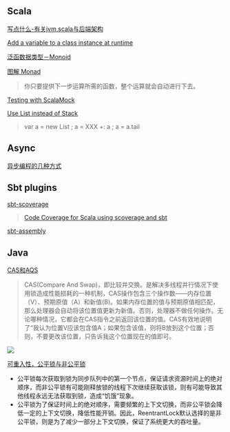 ## Scala

[写点什么-有关jvm,scala与后端架构](https://hongjiang.info/scala/)

[Add a variable to a class instance at runtime](https://rosettacode.org/wiki/Add_a_variable_to_a_class_instance_at_runtime#Python)

[泛函数据类型－Monoid](https://www.cnblogs.com/tiger-xc/p/4442953.html)

[图解 Monad](http://www.ruanyifeng.com/blog/2015/07/monad.html)
>你只要提供下一步运算所需的函数，整个运算就会自动进行下去。

[Testing with ScalaMock](https://scalamock.org/quick-start/)

[Use List instead of Stack](https://stackoverflow.com/questions/43866787/scala-2-12-tells-me-stack-is-deprecated-how-to-replace-it-exactly-and-why-i-do)
>var a = new List ; a = XXX +: a ; a = a.tail

## Async

[异步编程的几种方式 ](https://ericfu.me/several-ways-to-aync/)

## Sbt plugins
[sbt-scoverage](https://github.com/scoverage/sbt-scoverage)
>[Code Coverage for Scala using scoverage and sbt](https://www.youtube.com/watch?v=oz_HcHvbp7Y)

[sbt-assembly](https://github.com/sbt/sbt-assembly)

## Java

[CAS和AQS](https://blog.csdn.net/u010862794/article/details/72892300)
>CAS(Compare And Swap)，即比较并交换。是解决多线程并行情况下使用锁造成性能损耗的一种机制，CAS操作包含三个操作数——内存位置（V）、预期原值（A）和新值(B)。如果内存位置的值与预期原值相匹配，那么处理器会自动将该位置值更新为新值。否则，处理器不做任何操作。无论哪种情况，它都会在CAS指令之前返回该位置的值。CAS有效地说明了“我认为位置V应该包含值A；如果包含该值，则将B放到这个位置；否则，不要更改该位置，只告诉我这个位置现在的值即可。

![](https://p1-jj.byteimg.com/tos-cn-i-t2oaga2asx/gold-user-assets/2018/5/3/163260cff7cb847c~tplv-t2oaga2asx-watermark.image=250x)

[可重入性，公平锁与非公平锁](https://blog.csdn.net/weixin_33969116/article/details/87948635?utm_medium=distribute.pc_relevant.none-task-blog-2%7Edefault%7ECTRLIST%7Edefault-1.no_search_link&depth_1-utm_source=distribute.pc_relevant.none-task-blog-2%7Edefault%7ECTRLIST%7Edefault-1.no_search_link)
- 公平锁每次获取到锁为同步队列中的第一个节点，保证请求资源时间上的绝对顺序，而非公平锁有可能刚释放锁的线程下次继续获取该锁，则有可能导致其他线程永远无法获取到锁，造成“饥饿”现象。
- 公平锁为了保证时间上的绝对顺序，需要频繁的上下文切换，而非公平锁会降低一定的上下文切换，降低性能开销。因此，ReentrantLock默认选择的是非公平锁，则是为了减少一部分上下文切换，保证了系统更大的吞吐量。
